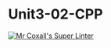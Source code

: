 # Unit3-02-CPP
[![Mr Coxall's Super Linter](https://github.com/ICS3U-C-Programming-TonyG/Unit3-02-CPP/workflows/Mr%20Coxall's%20Super%20Linter/badge.svg)](https://github.com/ICS3U-C-Programming-TonyG/Unit3-02-CPP/actions/)
